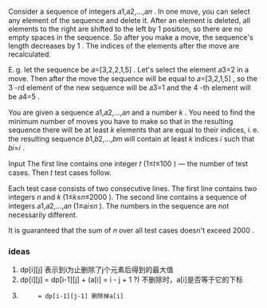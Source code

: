 Consider a sequence of integers 𝑎1,𝑎2,…,𝑎𝑛
. In one move, you can select any element of the sequence and delete it. After an element is deleted, all elements to the right are shifted to the left by 1
 position, so there are no empty spaces in the sequence. So after you make a move, the sequence's length decreases by 1
. The indices of the elements after the move are recalculated.

E. g. let the sequence be 𝑎=[3,2,2,1,5]
. Let's select the element 𝑎3=2
 in a move. Then after the move the sequence will be equal to 𝑎=[3,2,1,5]
, so the 3
-rd element of the new sequence will be 𝑎3=1
 and the 4
-th element will be 𝑎4=5
.

You are given a sequence 𝑎1,𝑎2,…,𝑎𝑛
 and a number 𝑘
. You need to find the minimum number of moves you have to make so that in the resulting sequence there will be at least 𝑘
 elements that are equal to their indices, i. e. the resulting sequence 𝑏1,𝑏2,…,𝑏𝑚
 will contain at least 𝑘
 indices 𝑖
 such that 𝑏𝑖=𝑖
.

Input
The first line contains one integer 𝑡
 (1≤𝑡≤100
) — the number of test cases. Then 𝑡
 test cases follow.

Each test case consists of two consecutive lines. The first line contains two integers 𝑛
 and 𝑘
 (1≤𝑘≤𝑛≤2000
). The second line contains a sequence of integers 𝑎1,𝑎2,…,𝑎𝑛
 (1≤𝑎𝑖≤𝑛
). The numbers in the sequence are not necessarily different.

It is guaranteed that the sum of 𝑛
 over all test cases doesn't exceed 2000
.

### ideas
1. dp[i][j] 表示到i为止删除了j个元素后得到的最大值
2. dp[i][j] = dp[i-1][j] + (a[i] = i - j + 1 ?) 不删除时，a[i]是否等于它的下标
3.          = dp[i-1][j-1] 删除掉a[i] 